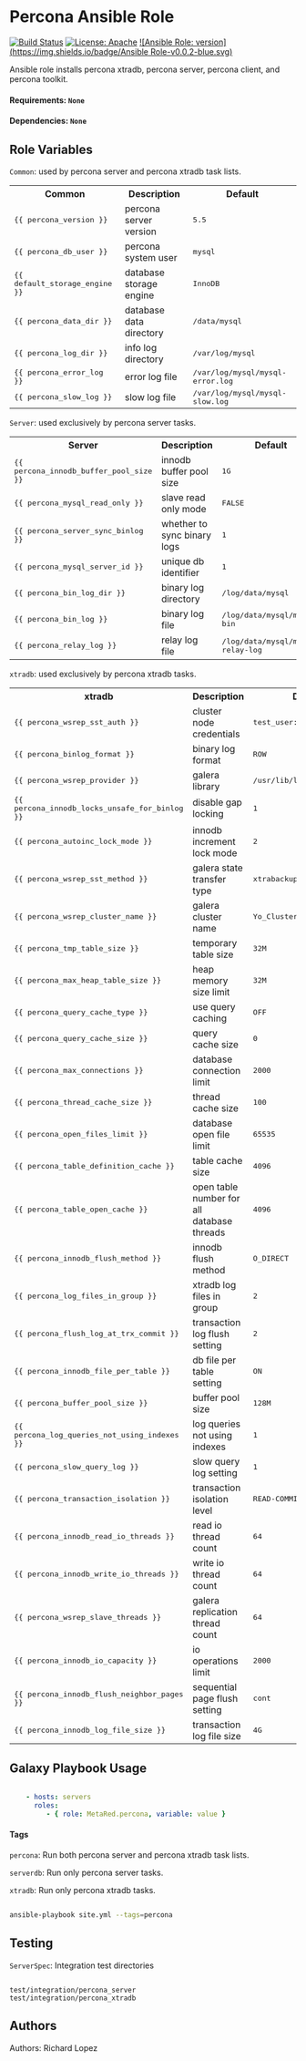 Percona Ansible Role
====================
[![Build Status](https://travis-ci.org/MetaRed/percona_ansible_role.svg?branch=master)](https://travis-ci.org/MetaRed/percona_ansible_role)
[![License: Apache](https://img.shields.io/badge/License-Apache_2.0-red.svg)](http://www.apache.org/licenses/LICENSE-2.0)
[![Ansible Role: version](https://img.shields.io/badge/Ansible Role-v0.0.2-blue.svg)](https://github.com/MetaRed/percona_ansible_role/releases/tag/v0.0.2)


Ansible role installs percona xtradb, percona server, percona client, and percona toolkit.

#### Requirements: `None`
#### Dependencies: `None`

Role Variables
--------------

`Common`: used by percona server and percona xtradb task lists.
<table>
  <tr>
    <th>Common</th>
    <th>Description</th>
    <th>Default</th>
  </tr>
  <tr>
    <td><tt>{{ percona_version }}</tt></td>
    <td>percona server version</td>
    <td><tt>5.5</tt></td>
  </tr>
  <tr>
    <td><tt>{{ percona_db_user }}</tt></td>
    <td>percona system user</td>
    <td><tt>mysql</tt></td>
  </tr>
  <tr>
    <td><tt>{{ default_storage_engine }}</tt></td>
    <td>database storage engine</td>
    <td><tt>InnoDB</tt></td>
  </tr>
  <tr>
    <td><tt>{{ percona_data_dir }}</tt></td>
    <td>database data directory</td>
    <td><tt>/data/mysql</tt></td>
  </tr>
  <tr>
    <td><tt>{{ percona_log_dir }}</tt></td>
    <td>info log directory</td>
    <td><tt>/var/log/mysql</tt></td>
  </tr>
  <tr>
    <td><tt>{{ percona_error_log }}</tt></td>
    <td>error log file</td>
    <td><tt>/var/log/mysql/mysql-error.log</tt></td>
  </tr>
  <tr>
    <td><tt>{{ percona_slow_log }}</tt></td>
    <td>slow log file</td>
    <td><tt>/var/log/mysql/mysql-slow.log</tt></td>
  </tr>
  </table>

`Server`: used exclusively by percona server tasks.
  <table>
  <tr>
    <th>Server</th>
    <th>Description</th>
    <th>Default</th>
  </tr>
  <tr>
    <td><tt>{{ percona_innodb_buffer_pool_size }}</tt></td>
    <td>innodb buffer pool size</td>
    <td><tt>1G</tt></td>
  </tr>
  <tr>
    <td><tt>{{ percona_mysql_read_only }}</tt></td>
    <td>slave read only mode</td>
    <td><tt>FALSE</tt></td>
  </tr>
  <tr>
    <td><tt>{{ percona_server_sync_binlog }}</tt></td>
    <td>whether to sync binary logs</td>
    <td><tt>1</tt></td>
  </tr>
  <tr>
    <td><tt>{{ percona_mysql_server_id }}</tt></td>
    <td>unique db identifier</td>
    <td><tt>1</tt></td>
  </tr>
  <tr>
    <td><tt>{{ percona_bin_log_dir }}</tt></td>
    <td>binary log directory</td>
    <td><tt>/log/data/mysql</tt></td>
  </tr>
  <tr>
    <td><tt>{{ percona_bin_log }}</tt></td>
    <td>binary log file</td>
    <td><tt>/log/data/mysql/mysql-bin</tt></td>
  </tr>
  <tr>
    <td><tt>{{ percona_relay_log }}</tt></td>
    <td>relay log file</td>
    <td><tt>/log/data/mysql/mysql-relay-log</tt></td>
  </tr>
</table>

`xtradb`: used exclusively by percona xtradb tasks.
<table>
<tr>
  <th>xtradb</th>
  <th>Description</th>
  <th>Default</th>
</tr>
<tr>
  <td><tt>{{ percona_wsrep_sst_auth }}</tt></td>
  <td>cluster node credentials</td>
  <td><tt>test_user:test_pass</tt></td>
</tr>
<tr>
  <td><tt>{{ percona_binlog_format }}</tt></td>
  <td>binary log format</td>
  <td><tt>ROW</tt></td>
</tr>
<tr>
  <td><tt>{{ percona_wsrep_provider }}</tt></td>
  <td>galera library</td>
  <td><tt>/usr/lib/libgalera_smm.so</tt></td>
</tr>
<tr>
  <td><tt>{{ percona_innodb_locks_unsafe_for_binlog }}</tt></td>
  <td>disable gap locking</td>
  <td><tt>1</tt></td>
</tr>
<tr>
  <td><tt>{{ percona_autoinc_lock_mode }}</tt></td>
  <td>innodb increment lock mode</td>
  <td><tt>2</tt></td>
</tr>
<tr>
  <td><tt>{{ percona_wsrep_sst_method }}</tt></td>
  <td>galera state transfer type</td>
  <td><tt>xtrabackup</tt></td>
</tr>
<tr>
  <td><tt>{{ percona_wsrep_cluster_name }}</tt></td>
  <td>galera cluster name</td>
  <td><tt>Yo_Cluster_Rox</tt></td>
</tr>
<tr>
  <td><tt>{{ percona_tmp_table_size }}</tt></td>
  <td>temporary table size</td>
  <td><tt>32M</tt></td>
</tr>
<tr>
  <td><tt>{{ percona_max_heap_table_size }}</tt></td>
  <td>heap memory size limit</td>
  <td><tt>32M</tt></td>
</tr>
<tr>
  <td><tt>{{ percona_query_cache_type }}</tt></td>
  <td>use query caching</td>
  <td><tt>OFF</tt></td>
</tr>
<tr>
  <td><tt>{{ percona_query_cache_size }}</tt></td>
  <td>query cache size</td>
  <td><tt>0</tt></td>
</tr>
<tr>
  <td><tt>{{ percona_max_connections }}</tt></td>
  <td>database connection limit</td>
  <td><tt>2000</tt></td>
</tr>
<tr>
  <td><tt>{{ percona_thread_cache_size }}</tt></td>
  <td>thread cache size</td>
  <td><tt>100</tt></td>
</tr>
<tr>
  <td><tt>{{ percona_open_files_limit }}</tt></td>
  <td>database open file limit</td>
  <td><tt>65535</tt></td>
</tr>
<tr>
  <td><tt>{{ percona_table_definition_cache }}</tt></td>
  <td>table cache size</td>
  <td><tt>4096</tt></td>
</tr>
<tr>
  <td><tt>{{ percona_table_open_cache }}</tt></td>
  <td>open table number for all database threads</td>
  <td><tt>4096</tt></td>
</tr>
<tr>
  <td><tt>{{ percona_innodb_flush_method }}</tt></td>
  <td>innodb flush method</td>
  <td><tt>O_DIRECT</tt></td>
</tr>
<tr>
  <td><tt>{{ percona_log_files_in_group }}</tt></td>
  <td>xtradb log files in group</td>
  <td><tt>2</tt></td>
</tr>
<tr>
  <td><tt>{{ percona_flush_log_at_trx_commit }}</tt></td>
  <td>transaction log flush setting</td>
  <td><tt>2</tt></td>
</tr>
<tr>
  <td><tt>{{ percona_innodb_file_per_table }}</tt></td>
  <td>db file per table setting</td>
  <td><tt>ON</tt></td>
</tr>
<tr>
  <td><tt>{{ percona_buffer_pool_size }}</tt></td>
  <td>buffer pool size</td>
  <td><tt>128M</tt></td>
</tr>
<tr>
  <td><tt>{{ percona_log_queries_not_using_indexes }}</tt></td>
  <td>log queries not using indexes</td>
  <td><tt>1</tt></td>
</tr>
<tr>
  <td><tt>{{ percona_slow_query_log }}</tt></td>
  <td>slow query log setting</td>
  <td><tt>1</tt></td>
</tr>
<tr>
  <td><tt>{{ percona_transaction_isolation }}</tt></td>
  <td>transaction isolation level</td>
  <td><tt>READ-COMMITTED</tt></td>
</tr>
<tr>
  <td><tt>{{ percona_innodb_read_io_threads }}</tt></td>
  <td>read io thread count</td>
  <td><tt>64</tt></td>
</tr>
<tr>
  <td><tt>{{ percona_innodb_write_io_threads }}</tt></td>
  <td>write io thread count</td>
  <td><tt>64</tt></td>
</tr>
<tr>
  <td><tt>{{ percona_wsrep_slave_threads }}</tt></td>
  <td>galera replication thread count</td>
  <td><tt>64</tt></td>
</tr>
<tr>
  <td><tt>{{ percona_innodb_io_capacity }}</tt></td>
  <td>io operations limit</td>
  <td><tt>2000</tt></td>
</tr>
<tr>
  <td><tt>{{ percona_innodb_flush_neighbor_pages }}</tt></td>
  <td>sequential page flush setting</td>
  <td><tt>cont</tt></td>
</tr>
<tr>
  <td><tt>{{ percona_innodb_log_file_size }}</tt></td>
  <td>transaction log file size</td>
  <td><tt>4G</tt></td>
</tr>
<tr>
</table>

Galaxy Playbook Usage
---------------------
```yaml

    - hosts: servers
      roles:
         - { role: MetaRed.percona, variable: value }
```


#### Tags
`percona`: Run both percona server and percona xtradb task lists.

`serverdb`: Run only percona server tasks.

`xtradb`: Run only percona xtradb tasks.

```bash

ansible-playbook site.yml --tags=percona

```
Testing
-------
`ServerSpec`: Integration test directories
```

test/integration/percona_server
test/integration/percona_xtradb
```

Authors
-------

Authors: Richard Lopez
